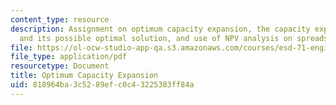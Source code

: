 ```yaml
---
content_type: resource
description: Assignment on optimum capacity expansion, the capacity expansion problem
  and its possible optimal solution, and use of NPV analysis on spreadsheets.
file: https://ol-ocw-studio-app-qa.s3.amazonaws.com/courses/esd-71-engineering-systems-analysis-for-design-fall-2008/818964ba3c5289efc0c43225383ff84a_opt_capacity.pdf
file_type: application/pdf
resourcetype: Document
title: Optimum Capacity Expansion
uid: 818964ba-3c52-89ef-c0c4-3225383ff84a
---
```

